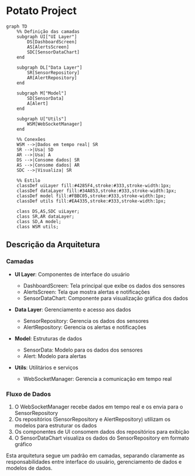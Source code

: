 # Potato Project


```mermaid
graph TD
    %% Definição das camadas
    subgraph UI["UI Layer"]
        DS[DashboardScreen]
        AS[AlertsScreen]
        SDC[SensorDataChart]
    end

    subgraph DL["Data Layer"]
        SR[SensorRepository]
        AR[AlertRepository]
    end

    subgraph M["Model"]
        SD[SensorData]
        A[Alert]
    end

    subgraph U["Utils"]
        WSM[WebSocketManager]
    end

    %% Conexões
    WSM -->|Dados em tempo real| SR
    SR -->|Usa| SD
    AR -->|Usa| A
    DS -->|Consome dados| SR
    AS -->|Consome dados| AR
    SDC -->|Visualiza| SR

    %% Estilo
    classDef uiLayer fill:#4285F4,stroke:#333,stroke-width:1px;
    classDef dataLayer fill:#34A853,stroke:#333,stroke-width:1px;
    classDef model fill:#FBBC05,stroke:#333,stroke-width:1px;
    classDef utils fill:#EA4335,stroke:#333,stroke-width:1px;

    class DS,AS,SDC uiLayer;
    class SR,AR dataLayer;
    class SD,A model;
    class WSM utils;
```


## Descrição da Arquitetura

### Camadas

- **UI Layer**: Componentes de interface do usuário
    - DashboardScreen: Tela principal que exibe os dados dos sensores
    - AlertsScreen: Tela que mostra alertas e notificações
    - SensorDataChart: Componente para visualização gráfica dos dados

- **Data Layer**: Gerenciamento e acesso aos dados
    - SensorRepository: Gerencia os dados dos sensores
    - AlertRepository: Gerencia os alertas e notificações

- **Model**: Estruturas de dados
    - SensorData: Modelo para os dados dos sensores
    - Alert: Modelo para alertas

- **Utils**: Utilitários e serviços
    - WebSocketManager: Gerencia a comunicação em tempo real

### Fluxo de Dados

1. O WebSocketManager recebe dados em tempo real e os envia para o SensorRepository
2. Os repositórios (SensorRepository e AlertRepository) utilizam os modelos para estruturar os dados
3. Os componentes de UI consomem dados dos repositórios para exibição
4. O SensorDataChart visualiza os dados do SensorRepository em formato gráfico

Esta arquitetura segue um padrão em camadas, separando claramente as responsabilidades entre interface do usuário, gerenciamento de dados e modelos de dados.
